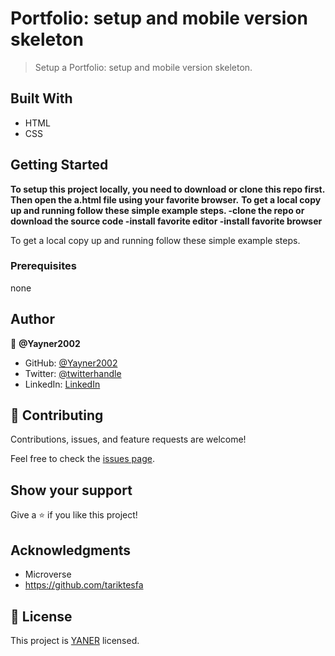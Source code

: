 # Portfolio: setup and mobile version skeleton

> Setup a Portfolio: setup and mobile version skeleton.


## Built With

- HTML
- CSS


## Getting Started

**To setup this project locally, you need to download or clone this repo first. Then open the a.html file using your favorite browser.**
**To get a local copy up and running follow these simple example steps. -clone the repo or download the source code -install favorite editor -install favorite browser**


To get a local copy up and running follow these simple example steps.

### Prerequisites
none
## Author

👤 **@Yayner2002**

- GitHub: [@Yayner2002](https://github.com/Yayner2002)
- Twitter: [@twitterhandle](https://twitter.com/twitterhandle)
- LinkedIn: [LinkedIn](https://www.linkedin.com/in/yaynshet-medhin-520875127/)

## 🤝 Contributing

Contributions, issues, and feature requests are welcome!

Feel free to check the [issues page](../../issues/).

## Show your support

Give a ⭐️ if you like this project!

## Acknowledgments

- Microverse
- https://github.com/tariktesfa


## 📝 License

This project is [YANER](./YANER.md) licensed.
